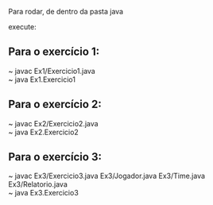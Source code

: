 Para rodar, de dentro da pasta java

execute:

## Para o exercício 1:

~ javac Ex1/Exercicio1.java <br>
~ java Ex1.Exercicio1


## Para o exercício 2:
~ javac Ex2/Exercicio2.java <br>
~ java Ex2.Exercicio2


## Para o exercício 3:
~ javac Ex3/Exercicio3.java Ex3/Jogador.java Ex3/Time.java Ex3/Relatorio.java <br>
~ java Ex3.Exercicio3
